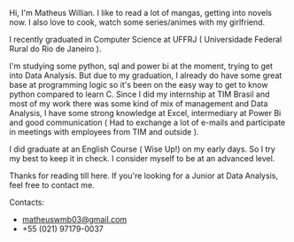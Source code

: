 Hi, I'm Matheus Willian. 
I like to read a lot of mangas, getting into novels now. I also love to cook, watch some series/animes with my girlfriend.

I recently graduated in Computer Science at UFFRJ ( Universidade Federal Rural do Rio de Janeiro ).

I'm studying some python, sql and power bi at the moment, trying to get into Data Analysis. But due to my graduation, I already do have some great base at programming logic so it's been on the easy way to get to know python compared to learn C. Since I did my internship at TIM Brasil and most of my work there was some kind of mix of management and Data Analysis, I have some strong knowledge at Excel, intermediary at Power Bi and good communication ( Had to exchange a lot of e-mails and participate in meetings with employees from TIM and outside ).

I did graduate at an English Course ( Wise Up!) on my early days. So I try my best to keep it in check. I consider myself to be at an advanced level.

Thanks for reading till here. If you're looking for a Junior at Data Analysis, feel free to contact me.

Contacts:
* matheuswmb03@gmail.com
* +55 (021) 97179-0037
